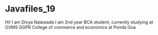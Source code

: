 # Javafiles_19
Hi! I am Divya Nalawade.I am 2nd year BCA student, currently studying at GVMS GGPR College of commerce and economics at Ponda Goa
